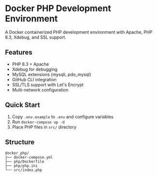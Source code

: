 # Docker PHP Development Environment

A Docker containerized PHP development environment with Apache, PHP 8.3, Xdebug, and SSL support.

## Features

- PHP 8.3 + Apache
- Xdebug for debugging
- MySQL extensions (mysqli, pdo_mysql)
- GitHub CLI integration
- SSL/TLS support with Let's Encrypt
- Multi-network configuration

## Quick Start

1. Copy `.env.example` to `.env` and configure variables
2. Run `docker-compose up -d`
3. Place PHP files in `src/` directory

## Structure

```
docker_php/
├── docker-compose.yml
├── php/Dockerfile
├── php/php.ini
└── src/index.php
```

